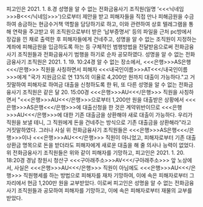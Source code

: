 피고인은 2021. 1. 8.경 성명을 알 수 없는 전화금융사기 조직원(일명 ‘<<<닉네임>>>B<<</닉네임>>>')으로부터 제안을 받고 피해자들을 직접 만나 피해금원을 수금하여 송금하는 현금수거책 역할을 담당하기로 하고, 이와 관련하여 상호 텔레그램을 통해 연락을 주고받고 위 조직원으로부터 받은 ‘납부증명서' 등의 파일을 근처 pc방에서 장갑을 낀 채로 출력한 후 피해자들에게 건네주고, 성명을 알 수 없는 조직원이 지정하는 계좌에 피해금원을 입금하도록 하는 등 구체적인 범행방법을 전달받음으로써 전화금융사기 조직원들과 전화금융사기 범행을 하기로 순차 공모하였다.
성명을 알 수 없는 전화금융사기 조직원은 2021. 1. 19. 10:24경 알 수 없는 장소에서, <<<은행>>>AS은행<<</은행>>> 직원을 사칭하면서 피해자 <<<내국인이름>>>AT<<</내국인이름>>>에게 "국가 지원금으로 연 13%의 이율로 4,200만 원까지 대출이 가능하다."고 거짓말하여 피해자로 하여금 대출을 신청하도록 한 뒤, 또 다른 성명을 알 수 없는 전화금융사기 조직원은 같은 달 20. 15:00경 <<<은행>>>AU<<</은행>>> 직원을 사칭하면서 "<<<은행>>>AU<<</은행>>>으로부터 1,200만 원을 대출받은 상황에서 <<<은행>>>AS은행<<</은행>>>에 대출신청을 한 것은 계약위반이므로 <<<은행>>>AU<<</은행>>>에 대한 기존 대출금을 상환해야 새로 대출이 가능하다. 우리가 직원을 보낼 테니, 그 직원에게 돈을 건네주는 방식으로 기존 대출금을 상환해라"라고 거짓말하였다.
그러나 사실 위 전화금융사기 조직원들은 <<<은행>>>AS은행<<</은행>>>이나 <<<은행>>>AU<<</은행>>> 직원이 아니었고, 피해자로부터 기존 대출상환금 명목으로 돈을 받더라도 피해자에게 새로운 대출을 해 줄 의사나 능력이 없었다.
위 전화금융사기 조직원들은 위와 같이 피해자를 기망하고, 피고인은 2021. 1. 20. 18:20경 경남 창원시 청산구 <<<구아래주소>>>AV<<</구아래주소>>> 앞 노상에서, 사실은 <<<은행>>>AU<<</은행>>> 직원이 아님에도 <<<은행>>>AU<<</은행>>> 직원행세를 하는 방법으로 피해자를 재차 기망하여, 이에 속은 피해자로부터 그 자리에서 현금 1,200만 원을 교부받았다.
이로써 피고인은 성명을 알 수 없는 전화금융사기 조직원들과 공모하여 피해자를 기망하고, 이에 속은 피해자로부터 재물의 교부를 받았다.